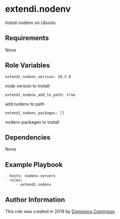 extendi.nodenv
=========

Install nodenv on Ubuntu

Requirements
------------

None

Role Variables
--------------

    extendi_nodenv_version: 10.5.0

node version to install

    extendi_nodenv_add_to_path: true

add nodenv to path

    extendi_nodenv_packages: []

nodenv packages to install

Dependencies
------------

None

Example Playbook
----------------

    - hosts: nodenv-servers
      roles:
         - extendi.nodenv

Author Information
------------------

This role was created in 2019 by [Domenico Commisso](mailto:commisso@extendi.it)
